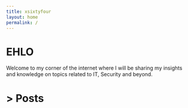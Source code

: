 ```yaml
---
title: xsixtyfour
layout: home
permalink: /
---
```

# EHLO

Welcome to my corner of the internet where I will be sharing my insights and knowledge on topics related to IT, Security and beyond.


# > Posts
